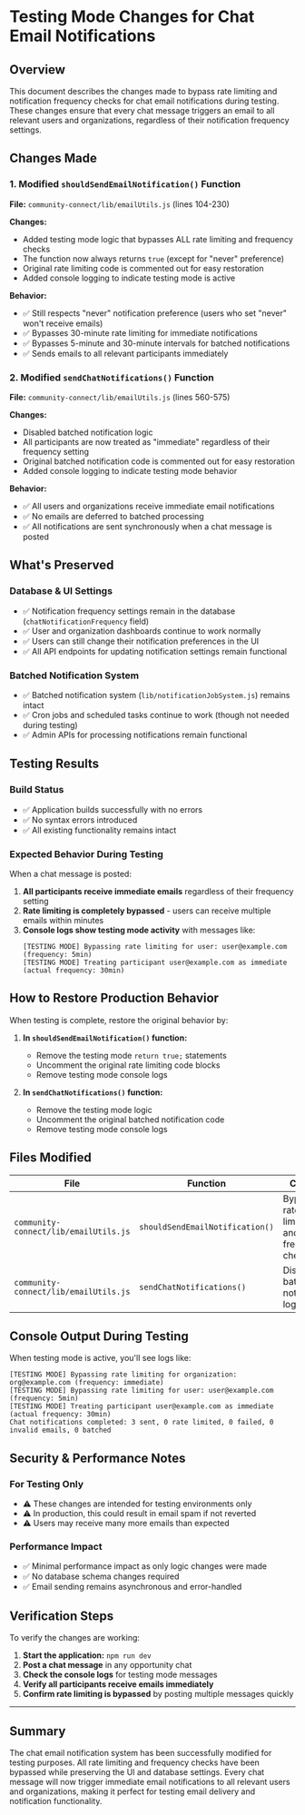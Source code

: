 # Testing Mode Changes for Chat Email Notifications

## Overview

This document describes the changes made to bypass rate limiting and notification frequency checks for chat email notifications during testing. These changes ensure that every chat message triggers an email to all relevant users and organizations, regardless of their notification frequency settings.

## Changes Made

### 1. Modified `shouldSendEmailNotification()` Function
**File:** `community-connect/lib/emailUtils.js` (lines 104-230)

**Changes:**
- Added testing mode logic that bypasses ALL rate limiting and frequency checks
- The function now always returns `true` (except for "never" preference)
- Original rate limiting code is commented out for easy restoration
- Added console logging to indicate testing mode is active

**Behavior:**
- ✅ Still respects "never" notification preference (users who set "never" won't receive emails)
- ✅ Bypasses 30-minute rate limiting for immediate notifications
- ✅ Bypasses 5-minute and 30-minute intervals for batched notifications
- ✅ Sends emails to all relevant participants immediately

### 2. Modified `sendChatNotifications()` Function
**File:** `community-connect/lib/emailUtils.js` (lines 560-575)

**Changes:**
- Disabled batched notification logic
- All participants are now treated as "immediate" regardless of their frequency setting
- Original batched notification code is commented out for easy restoration
- Added console logging to indicate testing mode behavior

**Behavior:**
- ✅ All users and organizations receive immediate email notifications
- ✅ No emails are deferred to batched processing
- ✅ All notifications are sent synchronously when a chat message is posted

## What's Preserved

### Database & UI Settings
- ✅ Notification frequency settings remain in the database (`chatNotificationFrequency` field)
- ✅ User and organization dashboards continue to work normally
- ✅ Users can still change their notification preferences in the UI
- ✅ All API endpoints for updating notification settings remain functional

### Batched Notification System
- ✅ Batched notification system (`lib/notificationJobSystem.js`) remains intact
- ✅ Cron jobs and scheduled tasks continue to work (though not needed during testing)
- ✅ Admin APIs for processing notifications remain functional

## Testing Results

### Build Status
- ✅ Application builds successfully with no errors
- ✅ No syntax errors introduced
- ✅ All existing functionality remains intact

### Expected Behavior During Testing
When a chat message is posted:

1. **All participants receive immediate emails** regardless of their frequency setting
2. **Rate limiting is completely bypassed** - users can receive multiple emails within minutes
3. **Console logs show testing mode activity** with messages like:
   ```
   [TESTING MODE] Bypassing rate limiting for user: user@example.com (frequency: 5min)
   [TESTING MODE] Treating participant user@example.com as immediate (actual frequency: 30min)
   ```

## How to Restore Production Behavior

When testing is complete, restore the original behavior by:

1. **In `shouldSendEmailNotification()` function:**
   - Remove the testing mode `return true;` statements
   - Uncomment the original rate limiting code blocks
   - Remove testing mode console logs

2. **In `sendChatNotifications()` function:**
   - Remove the testing mode logic
   - Uncomment the original batched notification code
   - Remove testing mode console logs

## Files Modified

| File | Function | Change |
|------|----------|--------|
| `community-connect/lib/emailUtils.js` | `shouldSendEmailNotification()` | Bypassed rate limiting and frequency checks |
| `community-connect/lib/emailUtils.js` | `sendChatNotifications()` | Disabled batched notification logic |

## Console Output During Testing

When testing mode is active, you'll see logs like:
```
[TESTING MODE] Bypassing rate limiting for organization: org@example.com (frequency: immediate)
[TESTING MODE] Bypassing rate limiting for user: user@example.com (frequency: 5min)
[TESTING MODE] Treating participant user@example.com as immediate (actual frequency: 30min)
Chat notifications completed: 3 sent, 0 rate limited, 0 failed, 0 invalid emails, 0 batched
```

## Security & Performance Notes

### For Testing Only
- ⚠️ These changes are intended for testing environments only
- ⚠️ In production, this could result in email spam if not reverted
- ⚠️ Users may receive many more emails than expected

### Performance Impact
- ✅ Minimal performance impact as only logic changes were made
- ✅ No database schema changes required
- ✅ Email sending remains asynchronous and error-handled

## Verification Steps

To verify the changes are working:

1. **Start the application:** `npm run dev`
2. **Post a chat message** in any opportunity chat
3. **Check the console logs** for testing mode messages
4. **Verify all participants receive emails immediately**
5. **Confirm rate limiting is bypassed** by posting multiple messages quickly

---

## Summary

The chat email notification system has been successfully modified for testing purposes. All rate limiting and frequency checks have been bypassed while preserving the UI and database settings. Every chat message will now trigger immediate email notifications to all relevant users and organizations, making it perfect for testing email delivery and notification functionality.